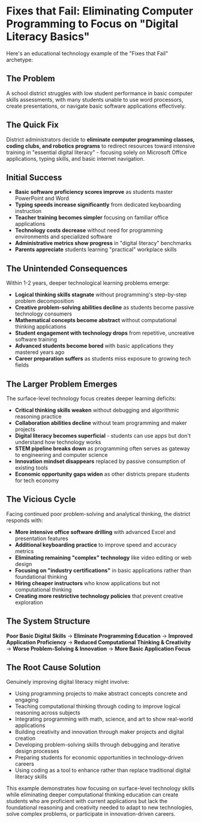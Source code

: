 # Fixes that Fail: Eliminating Computer Programming to Focus on "Digital Literacy Basics"

Here's an educational technology example of the "Fixes that Fail" archetype:

## The Problem
A school district struggles with low student performance in basic computer skills assessments, with many students unable to use word processors, create presentations, or navigate basic software applications effectively.

## The Quick Fix
District administrators decide to **eliminate computer programming classes, coding clubs, and robotics programs** to redirect resources toward intensive training in "essential digital literacy" - focusing solely on Microsoft Office applications, typing skills, and basic internet navigation.

## Initial Success
- **Basic software proficiency scores improve** as students master PowerPoint and Word
- **Typing speeds increase significantly** from dedicated keyboarding instruction
- **Teacher training becomes simpler** focusing on familiar office applications
- **Technology costs decrease** without need for programming environments and specialized software
- **Administrative metrics show progress** in "digital literacy" benchmarks
- **Parents appreciate** students learning "practical" workplace skills

## The Unintended Consequences
Within 1-2 years, deeper technological learning problems emerge:

- **Logical thinking skills stagnate** without programming's step-by-step problem decomposition
- **Creative problem-solving abilities decline** as students become passive technology consumers
- **Mathematical concepts become abstract** without computational thinking applications
- **Student engagement with technology drops** from repetitive, uncreative software training
- **Advanced students become bored** with basic applications they mastered years ago
- **Career preparation suffers** as students miss exposure to growing tech fields

## The Larger Problem Emerges
The surface-level technology focus creates deeper learning deficits:

- **Critical thinking skills weaken** without debugging and algorithmic reasoning practice
- **Collaboration abilities decline** without team programming and maker projects
- **Digital literacy becomes superficial** - students can use apps but don't understand how technology works
- **STEM pipeline breaks down** as programming often serves as gateway to engineering and computer science
- **Innovation mindset disappears** replaced by passive consumption of existing tools
- **Economic opportunity gaps widen** as other districts prepare students for tech economy

## The Vicious Cycle
Facing continued poor problem-solving and analytical thinking, the district responds with:

- **More intensive office software drilling** with advanced Excel and presentation features
- **Additional keyboarding practice** to improve speed and accuracy metrics
- **Eliminating remaining "complex" technology** like video editing or web design
- **Focusing on "industry certifications"** in basic applications rather than foundational thinking
- **Hiring cheaper instructors** who know applications but not computational thinking
- **Creating more restrictive technology policies** that prevent creative exploration

## The System Structure
**Poor Basic Digital Skills** → **Eliminate Programming Education** → **Improved Application Proficiency** → **Reduced Computational Thinking & Creativity** → **Worse Problem-Solving & Innovation** → **More Basic Application Focus**

## The Root Cause Solution
Genuinely improving digital literacy might involve:

- Using programming projects to make abstract concepts concrete and engaging
- Teaching computational thinking through coding to improve logical reasoning across subjects
- Integrating programming with math, science, and art to show real-world applications
- Building creativity and innovation through maker projects and digital creation
- Developing problem-solving skills through debugging and iterative design processes
- Preparing students for economic opportunities in technology-driven careers
- Using coding as a tool to enhance rather than replace traditional digital literacy skills

This example demonstrates how focusing on surface-level technology skills while eliminating deeper computational thinking education can create students who are proficient with current applications but lack the foundational reasoning and creativity needed to adapt to new technologies, solve complex problems, or participate in innovation-driven careers.